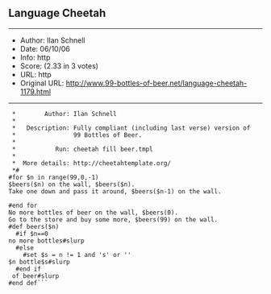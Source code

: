 
## Language Cheetah ##
---
- Author: Ilan Schnell
- Date: 06/10/06
- Info: http
- Score:  (2.33 in 3 votes)
- URL: http
- Original URL: http://www.99-bottles-of-beer.net/language-cheetah-1179.html
---

```#*
 *        Author: Ilan Schnell
 *
 *   Description: Fully compliant (including last verse) version of
 *                99 Bottles of Beer.
 *
 *           Run: cheetah fill beer.tmpl
 *
 *  More details: http://cheetahtemplate.org/
 *#
#for $n in range(99,0,-1)
$beers($n) on the wall, $beers($n).
Take one down and pass it around, $beers($n-1) on the wall.

#end for
No more bottles of beer on the wall, $beers(0).
Go to the store and buy some more, $beers(99) on the wall.
#def beers($n)
  #if $n==0
no more bottles#slurp
  #else
    #set $s = n != 1 and 's' or ''
$n bottle$s#slurp
  #end if
 of beer#slurp
#end def```